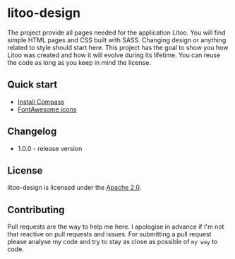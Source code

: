 # litoo-design

The project provide all pages needed for the application Litoo. You will find simple HTML pages and CSS built with SASS. Changing 
design or anything related to style should start here. This project has the goal to show you how Litoo was created and how it will 
evolve during its lifetime. You can reuse the code as long as you keep in mind the license.

## Quick start
- [Install Compass](http://compass-style.org/)
- [FontAwesome icons](http://fontawesome.io/)

## Changelog
- 1.0.0 - release version

## License
litoo-design is licensed under the [Apache 2.0](https://www.apache.org/licenses/LICENSE-2.0).

## Contributing
Pull requests are the way to help me here. I apologise in advance if I'm not that reactive on pull requests and issues. 
For submitting a pull request please analyse my code and try to stay as close as possible of `my way` to code.